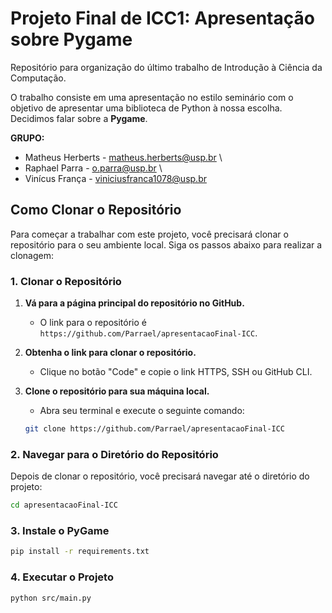 # Projeto Final de ICC1: Apresentação sobre Pygame
Repositório para organização do último trabalho de Introdução à Ciência da Computação.

O trabalho consiste em uma apresentação no estilo seminário com o objetivo de apresentar uma biblioteca de Python à nossa escolha. Decidimos falar sobre a **Pygame**.

**GRUPO:** 
- Matheus Herberts - matheus.herberts@usp.br \
- Raphael Parra - o.parra@usp.br \
- Vinícus França - viniciusfranca1078@usp.br 

## Como Clonar o Repositório

Para começar a trabalhar com este projeto, você precisará clonar o repositório para o seu ambiente local. Siga os passos abaixo para realizar a clonagem:

### 1. Clonar o Repositório

1. **Vá para a página principal do repositório no GitHub.**
   - O link para o repositório é `https://github.com/Parrael/apresentacaoFinal-ICC`.

2. **Obtenha o link para clonar o repositório.**
   - Clique no botão "Code" e copie o link HTTPS, SSH ou GitHub CLI.

3. **Clone o repositório para sua máquina local.**
   - Abra seu terminal e execute o seguinte comando:

    ```bash
    git clone https://github.com/Parrael/apresentacaoFinal-ICC
    ```

### 2. Navegar para o Diretório do Repositório

Depois de clonar o repositório, você precisará navegar até o diretório do projeto:

```bash
cd apresentacaoFinal-ICC
```

### 3. Instale o PyGame

```bash
pip install -r requirements.txt
```

### 4. Executar o Projeto
```bash
python src/main.py
```
